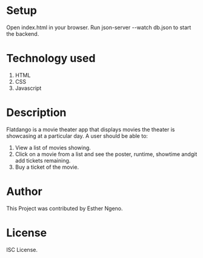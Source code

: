 # Setup

Open index.html in your browser.
Run json-server --watch db.json to start the backend.

# Technology used

1. HTML
2. CSS
3. Javascript

# Description

Flatdango is a movie theater app that displays movies the theater is showcasing at a particular day.
A user should be able to:

1. View a list of movies showing.
2. Click on a movie from a list and see the poster, runtime, showtime andgit add tickets remaining.
3. Buy a ticket of the movie.

# Author

This Project was contributed by Esther Ngeno.

# License

ISC License.
